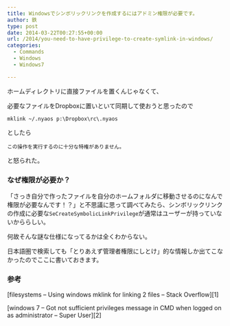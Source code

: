 ```yaml
---
title: Windowsでシンボリックリンクを作成するにはアドミン権限が必要です。
author: 鉄
type: post
date: 2014-03-22T00:27:55+00:00
url: /2014/you-need-to-have-privilege-to-create-symlink-in-windows/
categories:
  - Commands
  - Windows
  - Windows7

---
```

ホームディレクトリに直接ファイルを置くんじゃなくて、
  
必要なファイルをDropboxに置いといて同期して使おうと思ったので

`mklink ~/.nyaos p:\Dropbox\rc\.nyaos`

としたら

`この操作を実行するのに十分な特権がありません。`

と怒られた。

### なぜ権限が必要か？

「さっき自分で作ったファイルを自分のホームフォルダに移動させるのになんで権限が必要なんです！？」と不思議に思って調べてみたら、シンボリックリンクの作成に必要な`SeCreateSymbolicLinkPrivilege`が通常はユーザーが持っていないかららしい。

何故そんな謎な仕様になってるかは全くわからない。

日本語圏で検索しても「とりあえず管理者権限にしとけ」的な情報しか出てこなかったのでここに書いておきます。

### 参考

[filesystems &#8211; Using windows mklink for linking 2 files &#8211; Stack Overflow][1]

[windows 7 &#8211; Got not sufficient privileges message in CMD when logged on as administrator &#8211; Super User][2]

